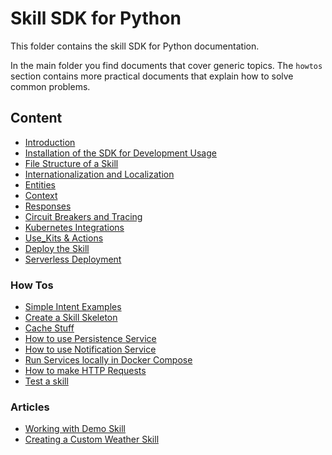 # Skill SDK for Python

This folder contains the skill SDK for Python documentation.

In the main folder you find documents that cover generic topics. 
The `howtos` section contains more practical documents that explain how to solve common problems.

## Content

- [Introduction](intro.md)
- [Installation of the SDK for Development Usage](install.md)
- [File Structure of a Skill](skill_structure.md)
- [Internationalization and Localization](i18n.md)
- [Entities](entities.md)
- [Context](context.md)
- [Responses](response.md)
- [Circuit Breakers and Tracing](tracing.md)
- [Kubernetes Integrations](k8s.md)
- [Use_Kits & Actions](use_kits_and_actions.md)
- [Deploy the Skill](running.md)
- [Serverless Deployment](serverless.md)

### How Tos

- [Simple Intent Examples](howtos/intent_example.md)
- [Create a Skill Skeleton](howtos/create_new_skill.md)
- [Cache Stuff](howtos/cache_stuff.md)
- [How to use Persistence Service](howtos/persistence_service.md)
- [How to use Notification Service](howtos/notification_service.md)
- [Run Services locally in Docker Compose](howtos/local_services.md)
- [How to make HTTP Requests](howtos/make_http_requests.md)
- [Test a skill](howtos/testing.md)

### Articles

- [Working with Demo Skill](articles/demo_skill.md)
- [Creating a Custom Weather Skill](articles/weather_skill.md)
